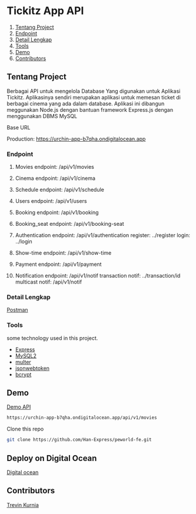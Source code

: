 # Tickitz App API 
<!-- NAVIGATION -->
<ol>
    <li>
      <a href="#tentang-project">Tentang Project</a>
    </li>
    <li><a href="#endpoint">Endpoint</a></li>
    <li><a href="#detail-lengkap">Detail Lengkap</a></li>
    <li><a href="#tools">Tools</a></li>
    <li><a href="#demo">Demo</a></li>
    <li><a href="#contributors">Contributors</a></li>
</ol>
<!-- ABOUT THE PROJECT -->

## Tentang Project

Berbagai API untuk mengelola Database Yang digunakan untuk Aplikasi Tickitz. 
Aplikasinya sendiri merupakan aplikasi untuk memesan ticket di berbagai cinema yang ada dalam database.
Aplikasi ini dibangun meggunakan Node.js dengan bantuan framework Express.js dengan menggunakan DBMS MySQL

Base URL 

Production: https://urchin-app-b7qha.ondigitalocean.app

### Endpoint
1. Movies
endpoint: /api/v1/movies

2. Cinema
endpoint: /api/v1/cinema

3. Schedule
endpoint: /api/v1/schedule

4. Users
endpoint: /api/v1/users

5. Booking
endpoint: /api/v1/booking

6. Booking_seat
endpoint: /api/v1/booking-seat

7. Authentication
endpoint: /api/v1/authentication
register: ../register
login: ../login

8. Show-time
endpoint: /api/v1/show-time

9. Payment
endpoint: /api/v1/payment
10. Notification
endpoint: /api/v1/notif
transaction notif: ../transaction/id
multicast notif: /api/v1/notif

### Detail Lengkap

[Postman](https://documenter.getpostman.com/view/21564685/UzBtkNnj#a4c953ee-3e61-46e5-9610-d7a66e17338a)

### Tools 

some technology used in this project.
- [Express](http://expressjs.com/)
- [MySQL2](https://www.npmjs.com/package/mysql2)
- [multer](https://github.com/expressjs/multer)
- [jsonwebtoken](https://github.com/auth0/node-jsonwebtoken)
- [bcrypt]()

<!-- - ditambahin lagi -->


## Demo

[Demo API](https://urchin-app-b7qha.ondigitalocean.app/api/v1/movies)

```sh
https://urchin-app-b7qha.ondigitalocean.app/api/v1/movies
```

Clone this repo
 
```sh
git clone https://github.com/Han-Express/peworld-fe.git
```

## Deploy on Digital Ocean

[Digital ocean](https://cloud.digitalocean.com/)


<!-- Contributors -->
## Contributors

[Trevin Kurnia](https://github.com/trevinkur)
